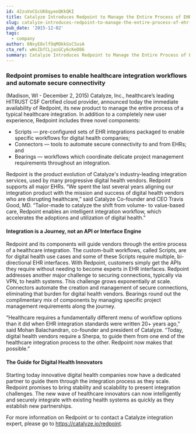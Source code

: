 ```yaml
---
id: 42zuVoCGcUK6qyeoQKkQKI
title: Catalyze Introduces Redpoint to Manage the Entire Process of EHR Integrations
slug: catalyze-introduces-redpoint-to-manage-the-entire-process-of-ehr-integrations
pub_date: '2015-12-02'
tags:
  - company
author: 6NxyE8vlfOqMOkkGsCSusA
cta_ref: wWsIbfCLjasGCy6cKeO86
summary: Catalyze Introduces Redpoint to Manage the Entire Process of EHR Integrations
---
```

### Redpoint promises to enable healthcare integration workflows and automate secure connectivity

(Madison, WI - December 2, 2015)  Catalyze, Inc., healthcare’s leading HITRUST CSF Certified cloud provider, announced today the immediate availability of Redpoint, its new product to manage the entire process of a typical healthcare integration. In addition to a completely new user experience, Redpoint includes three novel components:

* Scripts — pre-configured sets of EHR integrations packaged to enable specific workflows for digital health companies;
* Connectors — tools to automate secure connectivity to and from EHRs; and
* Bearings — workflows which coordinate delicate project management requirements throughout an integration.

Redpoint is the product evolution of Catalyze's industry-leading integration services, used by many progressive digital health vendors. Redpoint supports all major EHRs. “We spent the last several years aligning our integration product with the mission and success of digital health vendors who are disrupting healthcare,” said Catalyze Co-founder and CEO Travis Good, MD. “Tailor-made to catalyze the shift from volume- to value-based care, Redpoint enables an intelligent integration workflow, which accelerates the adoptions and utilization of digital health.”

#### Integration is a Journey, not an API or Interface Engine

Redpoint and its components will guide vendors through the entire process of a healthcare integration. The custom-built workflows, called Scripts, are for digital health use cases and some of these Scripts require multiple, bi-directional EHR interfaces. With Redpoint, customers simply get the APIs they require without needing to become experts in EHR interfaces. Redpoint addresses another major challenge to securing connections, typically via VPN, to health systems. This challenge grows exponentially at scale. Connectors automate the creation and management of secure connections, eliminating that burden for digital health vendors. Bearings round out the complimentary mix of components by managing specific project management requirements along the journey.

“Healthcare requires a fundamentally different menu of workflow options than it did when EHR integration standards were written 20+ years ago,” said Mohan Balachandran, co-founder and president of Catalyze. “Today, digital health vendors require a Sherpa, to guide them from one end of the healthcare integration process to the other. Redpoint now makes that possible.”

#### The Guide for Digital Health Innovators

Starting today innovative digital health companies now have a dedicated partner to guide them through the integration process as they scale. Redpoint promises to bring stability and scalability to present integration challenges. The new wave of healthcare innovators can now intelligently and securely integrate with existing health systems as quickly as they establish new partnerships.

For more information on Redpoint or to contact a Catalyze integration expert, please go to  https://catalyze.io/redpoint.

  